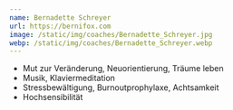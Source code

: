 ```yaml
---
name: Bernadette Schreyer
url: https://bernifox.com
image: /static/img/coaches/Bernadette_Schreyer.jpg
webp: /static/img/coaches/Bernadette_Schreyer.webp
---
```


<ul><li>Mut zur Veränderung, Neuorientierung, Träume leben</li><li>Musik, Klaviermeditation</li><li>Stressbewältigung, Burnoutprophylaxe, Achtsamkeit</li><li>Hochsensibilität</li></ul>